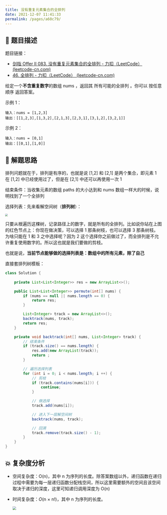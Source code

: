```yaml
---
title: 没有重复元素集合的全排列
date: 2021-12-07 11:41:33
permalink: /pages/a60c79/
---
```


## 📃 题目描述

题目链接：

- [剑指 Offer II 083. 没有重复元素集合的全排列 - 力扣（LeetCode） (leetcode-cn.com)](https://leetcode-cn.com/problems/VvJkup/)
- [46. 全排列 - 力扣（LeetCode） (leetcode-cn.com)](https://leetcode-cn.com/problems/permutations/)

给定一个**不含重复数字**的数组 nums ，返回其 所有可能的全排列 。你可以 按任意顺序 返回答案。

示例 1：

```
输入：nums = [1,2,3]
输出：[[1,2,3],[1,3,2],[2,1,3],[2,3,1],[3,1,2],[3,2,1]]
```

示例 2：

```
输入：nums = [0,1]
输出：[[0,1],[1,0]]
```

## 🔔 解题思路

排列问题就在于，排列是有序的，也就是说 [1,2] 和 [2,1] 是两个集合，即元素 1 在 [1,2] 中已经使用过了，但是在 [2,1] 中还可以再使用一次 1

结束条件：当收集元素的数组 paths 的大小达到和 nums 数组一样大的时候，说明找到了一个全排列

选择列表：先来看解空间树（**排列树**）：

<img src="https://cs-wiki.oss-cn-shanghai.aliyuncs.com/img/20201108113500.png" style="zoom:50%;" />

只要从根遍历这棵树，记录路径上的数字，就是所有的全排列。比如说你站在上图的红色节点上：你现在做决策，可以选择 1 那条树枝，也可以选择 3 那条树枝。为啥只能在 1 和 3 之中选择呢？因为 2 这个选择你之前做过了，而全排列是不允许重复使用数字的。所以这也就是我们要做的剪枝。

也就是说，**当前节点能够做的选择列表是：数组中的所有元素，除了自己**

直接套排列树模板：


```java
class Solution {
    
    private List<List<Integer>> res = new ArrayList<>();

    public List<List<Integer>> permute(int[] nums) {
        if (nums == null || nums.length == 0) {
            return res;
        }

        List<Integer> track = new ArrayList<>();
        backtrack(nums, track);
        return res;
    }

    private void backtrack(int[] nums, List<Integer> track) {
        // 结束条件
        if (track.size() == nums.length) {
            res.add(new ArrayList(track));
            return ;
        }

        // 遍历选择列表
        for (int i = 0; i < nums.length; i ++) {
            // 剪枝
            if (track.contains(nums[i])) {
                continue;
            }

            // 做选择
            track.add(nums[i]);

            // 进入下一层解空间树
            backtrack(nums, track);

            // 回溯
            track.remove(track.size() - 1);
        }
    }
}
```

## 💥 复杂度分析

- 空间复杂度：O(n)，其中 n 为序列的长度。除答案数组以外，递归函数在递归过程中需要为每一层递归函数分配栈空间，所以这里需要额外的空间且该空间取决于递归的深度，这里可知递归调用深度为 O(n)

- 时间复杂度：*O*(n × n!)，其中 n 为序列的长度。

  <img src="https://cs-wiki.oss-cn-shanghai.aliyuncs.com/img/20211207115728.png" style="zoom:67%;" />

